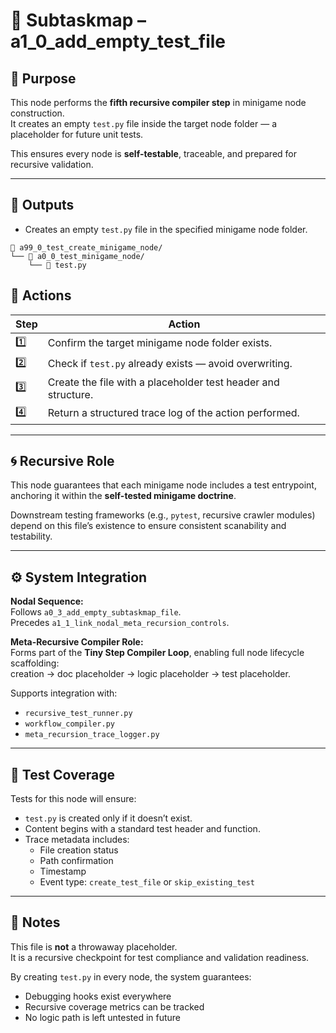 <!-- Save to: a15_0_the_compiler_that_built_itself\a1_0_add_empty_test_file\subtaskmap.md -->

# 🔹 Subtaskmap – a1_0_add_empty_test_file

## 🧩 Purpose

This node performs the **fifth recursive compiler step** in minigame node construction.  
It creates an empty `test.py` file inside the target node folder — a placeholder for future unit tests.

This ensures every node is **self-testable**, traceable, and prepared for recursive validation.

---

## 📂 Outputs

- Creates an empty `test.py` file in the specified minigame node folder.

```plaintext
📁 a99_0_test_create_minigame_node/
└── 📁 a0_0_test_minigame_node/
    └── 📄 test.py
```

## 🔧 Actions

| **Step** | **Action** |
|----------|------------|
| 1️⃣ | Confirm the target minigame node folder exists. |
| 2️⃣ | Check if `test.py` already exists — avoid overwriting. |
| 3️⃣ | Create the file with a placeholder test header and structure. |
| 4️⃣ | Return a structured trace log of the action performed. |

---

## 🌀 Recursive Role

This node guarantees that each minigame node includes a test entrypoint,  
anchoring it within the **self-tested minigame doctrine**.

Downstream testing frameworks (e.g., `pytest`, recursive crawler modules)  
depend on this file’s existence to ensure consistent scanability and testability.

---

## ⚙️ System Integration

**Nodal Sequence:**  
Follows `a0_3_add_empty_subtaskmap_file`.  
Precedes `a1_1_link_nodal_meta_recursion_controls`.

**Meta-Recursive Compiler Role:**  
Forms part of the **Tiny Step Compiler Loop**, enabling full node lifecycle scaffolding:  
creation → doc placeholder → logic placeholder → test placeholder.

Supports integration with:

- `recursive_test_runner.py`  
- `workflow_compiler.py`  
- `meta_recursion_trace_logger.py`  

---

## 🧪 Test Coverage

Tests for this node will ensure:

- `test.py` is created only if it doesn’t exist.  
- Content begins with a standard test header and function.  
- Trace metadata includes:  
  - File creation status  
  - Path confirmation  
  - Timestamp  
  - Event type: `create_test_file` or `skip_existing_test`  

---

## 🔖 Notes

This file is **not** a throwaway placeholder.  
It is a recursive checkpoint for test compliance and validation readiness.

By creating `test.py` in every node, the system guarantees:

- Debugging hooks exist everywhere  
- Recursive coverage metrics can be tracked  
- No logic path is left untested in future
